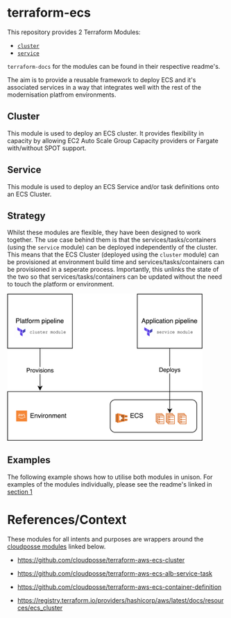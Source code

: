 # terraform-ecs

This repository provides 2 Terraform Modules:

- [`cluster`](/cluster/)
- [`service`](/service/)

`terraform-docs` for the modules can be found in their respective readme's.

The aim is to provide a reusable framework to deploy ECS and it's associated services in a way that integrates well with the rest of the modernisation platfrom environments.

## Cluster
This module is used to deploy an ECS cluster. It provides flexibility in capacity by allowing EC2 Auto Scale Group Capacity providers or Fargate with/without SPOT support.

## Service

This module is used to deploy an ECS Service and/or task definitions onto an ECS Cluster.

## Strategy

Whilst these modules are flexible, they have been designed to work together. The use case behind them is that the services/tasks/containers (using the `service` module) can be deployed independently of the cluster. This means that the ECS Cluster (deployed using the `cluster` module) can be provisioned at environment build time and services/tasks/containers can be provisioned in a seperate process. Importantly, this unlinks the state of the two so that services/tasks/containers can be updated without the need to touch the platform or environment.

<img src="https://github.com/ministryofjustice/terraform-ecs/blob/docs/simple.png" width="450" />

## Examples

The following example shows how to utilise both modules in unison. For examples of the modules individually, please see the readme's linked in [section 1](#terraform-ecs)


# References/Context

These modules for all intents and purposes are wrappers around the [cloudposse modules](https://cloudposse.com/) linked below.

- https://github.com/cloudposse/terraform-aws-ecs-cluster
- https://github.com/cloudposse/terraform-aws-ecs-alb-service-task
- https://github.com/cloudposse/terraform-aws-ecs-container-definition

- https://registry.terraform.io/providers/hashicorp/aws/latest/docs/resources/ecs_cluster
